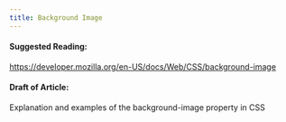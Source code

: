 ```yaml
---
title: Background Image
---
```

#### Suggested Reading:
<!-- Please add any articles you think might be helpful to read before writing the article -->
https://developer.mozilla.org/en-US/docs/Web/CSS/background-image
#### Draft of Article:
<!-- Please add your working draft below in GitHub-flavored Markdown -->
Explanation and examples of the background-image property in CSS